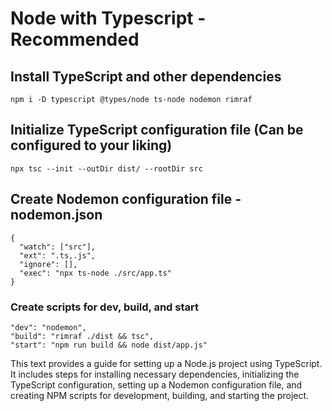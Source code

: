 # Node with Typescript - Recommended

## Install TypeScript and other dependencies
```npm i -D typescript @types/node ts-node nodemon rimraf```

## Initialize TypeScript configuration file (Can be configured to your liking)

```npx tsc --init --outDir dist/ --rootDir src```

## Create Nodemon configuration file - nodemon.json

```dotnetcli
{
  "watch": ["src"],
  "ext": ".ts,.js",
  "ignore": [],
  "exec": "npx ts-node ./src/app.ts"
}

```

### Create scripts for dev, build, and start

```dotnetcli
"dev": "nodemon",
"build": "rimraf ./dist && tsc",
"start": "npm run build && node dist/app.js"

```

This text provides a guide for setting up a Node.js project using TypeScript. It includes steps for installing necessary dependencies, initializing the TypeScript configuration, setting up a Nodemon configuration file, and creating NPM scripts for development, building, and starting the project.